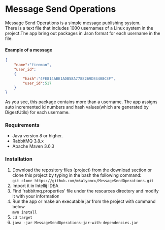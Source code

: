 # Message Send Operations

Message Send Operations is a simple message publishing system.  
There is a text file that includes 1000 usernames of a Linux system in the project.The app bring out packages in Json format for each username in the file.

#### Example of a message
  
```json
{
    "name":"fireman",
    "user_id":
    {
        "hash":"4FE814ABB1ADB58A7788269DE4408C8F",
        "user_id":517
    }
}
```
  
As you see, this package contains more than a username. The app assigns auto incremented id numbers and hash values(which are generated by DigestUtils) for each username.    

### Requirements  

* Java version 8 or higher.  
* RabbitMQ 3.8.x
* Apache Maven 3.6.3


  

### Installation

1. Download the repository files (project) from the download section or clone this project by typing in the bash the following command:  
``
git clone https://github.com/mkalyoncu/MessageSendOperations.git
``
2. Import it in Intellij IDEA.  
3. Find 'rabbitmq.properties' file under the resources directory and modify it with your information
4. Run the app or make an executable jar from the project with command below  
``
mvn install
``    
5. ``` cd target ```  
6. ``` java -jar MessageSendOperations-jar-with-dependencies.jar ```

